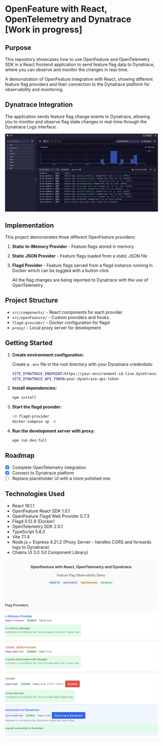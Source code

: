 # OpenFeature with React, OpenTelemetry and Dynatrace [Work in progress]

## Purpose

This repository showcases how to use OpenFeature and OpenTelemetry SDK in a React frontend application to send feature flag data to Dynatrace, where you can observe and monitor the changes in real-time.

A demonstration of OpenFeature integration with React, showing different feature flag providers and their connection to the Dynatrace platform for observability and monitoring.

## Dynatrace Integration

The application sends feature flag change events to Dynatrace, allowing you to monitor and observe flag state changes in real-time through the Dynatrace Logs interface.

![Dynatrace Feature Flags Logs](dynatrace-feature-flags-logs.png)

## Implementation

This project demonstrates three different OpenFeature providers:

1. **Static In-Memory Provider** - Feature flags stored in memory
2. **Static JSON Provider** - Feature flags loaded from a static JSON file
3. **Flagd Provider** - Feature flags served from a flagd instance running in Docker which can be toggled with a button click

   All the flag changes are being reported to Dynatrace with the use of OpenTelemetry.

## Project Structure

- `src/components/` - React components for each provider
- `src/openFeature/` - Custom providers and hooks
- `flagd-provider/` - Docker configuration for flagd
- `proxy/` - Local proxy server for development

## Getting Started

1. **Create environment configuration:**

   Create a `.env` file in the root directory with your Dynatrace credentials:

   ```bash
   VITE_DYNATRACE_ENDPOINT=https://your-environment-id.live.dynatrace.com/api/v2/logs/ingest
   VITE_DYNATRACE_API_TOKEN=your-dynatrace-api-token
   ```

2. **Install dependencies:**

   ```bash
   npm install
   ```

3. **Start the flagd provider:**

   ```bash
   cd flagd-provider
   docker-compose up -d
   ```

4. **Run the development server with proxy:**
   ```bash
   npm run dev:full
   ```

## Roadmap

- [x] Complete OpenTelemetry integration
- [x] Connect to Dynatrace platform
- [ ] Replace placeholder UI with a more polished one

## Technologies Used

- React 19.1.1
- OpenFeature React SDK 1.0.1
- OpenFeature Flagd Web Provider 0.7.3
- Flagd 0.12.9 (Docker)
- OpenTelemetry SDK 2.0.1
- TypeScript 5.8.3
- Vite 7.1.4
- Node.js + Express 4.21.2 (Proxy Server - handles CORS and forwards logs to Dynatrace)
- Chakra UI 3.0 (UI Component Library)

<img src="client-app.png" alt="Client App" style="width: 600px; height: 600px; object-fit: cover; display: block; margin: 0 auto;">
